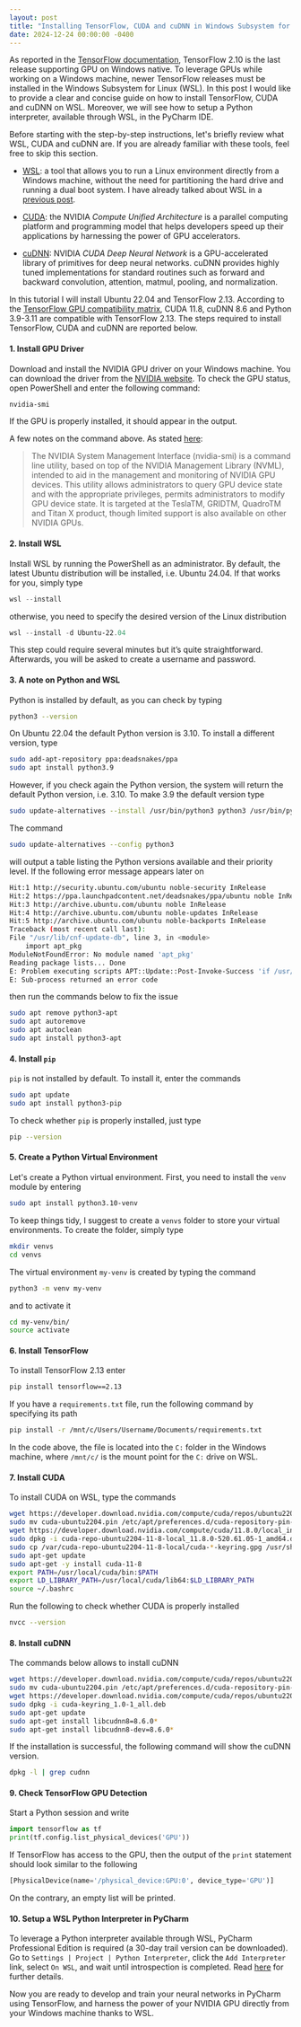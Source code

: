 ```yaml
---
layout: post
title: "Installing TensorFlow, CUDA and cuDNN in Windows Subsystem for Linux"
date: 2024-12-24 00:00:00 -0400
---
```


As reported in the [TensorFlow documentation](https://www.tensorflow.org/install/pip#windows-native), TensorFlow 2.10 is the last release supporting GPU on Windows native. To leverage GPUs while working on a Windows machine, newer TensorFlow releases must be installed in the Windows Subsystem for Linux (WSL). In this post I would like to provide a clear and concise guide on how to install TensorFlow, CUDA and cuDNN on WSL. Moreover, we will see how to setup a Python interpreter, available through WSL, in the PyCharm IDE.

Before starting with the step-by-step instructions, let's briefly review what WSL, CUDA and cuDNN are. If you are already familiar with these tools, feel free to skip this section.

* [WSL](https://learn.microsoft.com/en-us/windows/wsl/about): a tool that allows you to run a Linux environment directly from a Windows machine, without the need for partitioning the hard drive and running a dual boot system. I have already talked about WSL in a [previous post](https://cristianopizzamiglio.com/2022/08/14/carbon-wsl.html).

* [CUDA](https://blogs.nvidia.com/blog/what-is-cuda-2/): the NVIDIA *Compute Unified Architecture* is a parallel computing platform and programming model that helps developers speed up their applications by harnessing the power of GPU accelerators.

* [cuDNN](https://docs.nvidia.com/cudnn/index.html#:~:text=The%20NVIDIA%20CUDA%C2%AE%20Deep,primitives%20for%20deep%20neural%20networks.): NVIDIA *CUDA Deep Neural Network* is a GPU-accelerated library of primitives for deep neural networks. cuDNN provides highly tuned implementations for standard routines such as forward and backward convolution, attention, matmul, pooling, and normalization.

In this tutorial I will install Ubuntu 22.04 and TensorFlow 2.13. According to the [TensorFlow GPU compatibility matrix](https://www.tensorflow.org/install/source#gpu), CUDA 11.8, cuDNN 8.6 and Python 3.9-3.11 are compatible with TensorFlow 2.13. The steps required to install TensorFlow, CUDA and cuDNN are reported below.

#### 1. Install GPU Driver

Download and install the NVIDIA GPU driver on your Windows machine. You can download the driver from the [NVIDIA website](https://www.nvidia.com/en-us/drivers/). To check the GPU status, open PowerShell and enter the following command:

```powershell
nvidia-smi
```
If the GPU is properly installed, it should appear in the output.

A few notes on the command above. As stated [here](https://developer.nvidia.com/system-management-interface):
> The NVIDIA System Management Interface (nvidia-smi) is a command line utility, based on top of the NVIDIA Management Library (NVML), intended to aid in the management and monitoring of NVIDIA GPU devices. This utility allows administrators to query GPU device state and with the appropriate privileges, permits administrators to modify GPU device state.  It is targeted at the TeslaTM, GRIDTM, QuadroTM and Titan X product, though limited support is also available on other NVIDIA GPUs.


#### 2. Install WSL

Install WSL by running the PowerShell as an administrator. By default, the latest Ubuntu distribution will be installed, i.e. Ubuntu 24.04. If that works for you, simply type

```powershell
wsl --install
```
otherwise, you need to specify the desired version of the Linux distribution

```powershell
wsl --install -d Ubuntu-22.04
```
This step could require several minutes but it’s quite straightforward. Afterwards, you will be asked to create a username and password.


#### 3. A note on Python and WSL

Python is installed by default, as you can check by typing

```bash
python3 --version
```

On Ubuntu 22.04 the default Python version is 3.10. To install a different version, type
```bash
sudo add-apt-repository ppa:deadsnakes/ppa
sudo apt install python3.9
```
However, if you check again the Python version, the system will return the default Python version, i.e. 3.10. To make 3.9 the default version type
```bash
sudo update-alternatives --install /usr/bin/python3 python3 /usr/bin/python3.9 1
```
The command
```bash
sudo update-alternatives --config python3
```
will output a table listing the Python versions available and their priority level. If the following error message appears later on
```bash
Hit:1 http://security.ubuntu.com/ubuntu noble-security InRelease
Hit:2 https://ppa.launchpadcontent.net/deadsnakes/ppa/ubuntu noble InRelease
Hit:3 http://archive.ubuntu.com/ubuntu noble InRelease
Hit:4 http://archive.ubuntu.com/ubuntu noble-updates InRelease
Hit:5 http://archive.ubuntu.com/ubuntu noble-backports InRelease
Traceback (most recent call last):
File "/usr/lib/cnf-update-db", line 3, in <module>
    import apt_pkg
ModuleNotFoundError: No module named 'apt_pkg'
Reading package lists... Done
E: Problem executing scripts APT::Update::Post-Invoke-Success 'if /usr/bin/test -w /var/lib/command-not-found/ -a -e /usr/lib/cnf-update-db; then /usr/lib/cnf-update-db > /dev/null; fi'
E: Sub-process returned an error code
```
then run the commands below to fix the issue

```bash
sudo apt remove python3-apt
sudo apt autoremove
sudo apt autoclean
sudo apt install python3-apt
```
<p style="margin-bottom: 10px;"></p>

#### 4. Install `pip`

`pip` is not installed by default. To install it, enter the commands

```bash
sudo apt update
sudo apt install python3-pip
```
To check whether `pip` is properly installed, just type
```bash
pip --version
```
<p style="margin-bottom: 10px;"></p>


#### 5. Create a Python Virtual Environment

Let's create a Python virtual environment. First, you need to install the `venv` module by entering

```bash
sudo apt install python3.10-venv
```
To keep things tidy, I suggest to create a `venvs` folder to store your virtual environments. To create the folder, simply type
```bash
mkdir venvs
cd venvs
```
The virtual environment `my-venv` is created by typing the command
```bash
python3 -m venv my-venv
```
and to activate it
```bash
cd my-venv/bin/
source activate
```
<p style="margin-bottom: 10px;"></p>


#### 6. Install TensorFlow

To install TensorFlow 2.13 enter

```bash
pip install tensorflow==2.13
```
If you have a `requirements.txt` file, run the following command by specifying its path
```bash
pip install -r /mnt/c/Users/Username/Documents/requirements.txt
```
In the code above, the file is located into the `C:` folder in the Windows machine, where `/mnt/c/` is the mount point for the `C:` drive on WSL.


#### 7. Install CUDA

To install CUDA on WSL, type the commands

```bash
wget https://developer.download.nvidia.com/compute/cuda/repos/ubuntu2204/x86_64/cuda-ubuntu2204.pin
sudo mv cuda-ubuntu2204.pin /etc/apt/preferences.d/cuda-repository-pin-600
wget https://developer.download.nvidia.com/compute/cuda/11.8.0/local_installers/cuda-repo-ubuntu2204-11-8-local_11.8.0-520.61.05-1_amd64.deb
sudo dpkg -i cuda-repo-ubuntu2204-11-8-local_11.8.0-520.61.05-1_amd64.deb
sudo cp /var/cuda-repo-ubuntu2204-11-8-local/cuda-*-keyring.gpg /usr/share/keyrings/
sudo apt-get update
sudo apt-get -y install cuda-11-8
export PATH=/usr/local/cuda/bin:$PATH
export LD_LIBRARY_PATH=/usr/local/cuda/lib64:$LD_LIBRARY_PATH
source ~/.bashrc
```
Run the following to check whether CUDA is properly installed
```bash
nvcc --version
```
<p style="margin-bottom: 10px;"></p>


#### 8. Install cuDNN

The commands below allows to install cuDNN

```bash
wget https://developer.download.nvidia.com/compute/cuda/repos/ubuntu2204/x86_64/cuda-ubuntu2204.pin
sudo mv cuda-ubuntu2204.pin /etc/apt/preferences.d/cuda-repository-pin-600
wget https://developer.download.nvidia.com/compute/cuda/repos/ubuntu2204/x86_64/cuda-keyring_1.0-1_all.deb
sudo dpkg -i cuda-keyring_1.0-1_all.deb
sudo apt-get update
sudo apt-get install libcudnn8=8.6.0*
sudo apt-get install libcudnn8-dev=8.6.0*
```
If the installation is successful, the following command will show the cuDNN version.
```bash
dpkg -l | grep cudnn
```
<p style="margin-bottom: 10px;"></p>


#### 9. Check TensorFlow GPU Detection

Start a Python session and write

```python
import tensorflow as tf
print(tf.config.list_physical_devices('GPU'))
```

If TensorFlow has access to the GPU, then the output of the `print` statement should look similar to the following

```python
[PhysicalDevice(name='/physical_device:GPU:0', device_type='GPU')]
```

On the contrary, an empty list will be printed.


#### 10. Setup a WSL Python Interpreter in PyCharm

To leverage a Python interpreter available through WSL, PyCharm Professional Edition is required (a 30-day trail version can be downloaded). Go to `Settings | Project | Python Interpreter`, click the `Add Interpreter` link, select `On WSL`, and wait until introspection is completed. Read [here](https://www.jetbrains.com/help/pycharm/using-wsl-as-a-remote-interpreter.html#configure-wsl) for further details.


Now you are ready to develop and train your neural networks in PyCharm using TensorFlow, and harness the power of your NVIDIA GPU directly from your Windows machine thanks to WSL.
